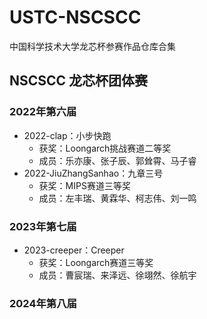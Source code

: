 # USTC-NSCSCC
中国科学技术大学龙芯杯参赛作品仓库合集

## NSCSCC 龙芯杯团体赛

### 2022年第六届

* 2022-clap：小步快跑
  * 获奖：Loongarch挑战赛道二等奖
  * 成员：乐亦康、张子辰、郭耸霄、马子睿
* 2022-JiuZhangSanhao：九章三号
  * 获奖：MIPS赛道三等奖
  * 成员：左丰瑞、黄霖华、柯志伟、刘一鸣

### 2023年第七届

* 2023-creeper：Creeper
  * 获奖：Loongarch赛道三等奖
  * 成员：曹宸瑞、来泽远、徐翊然、徐航宇

### 2024年第八届

